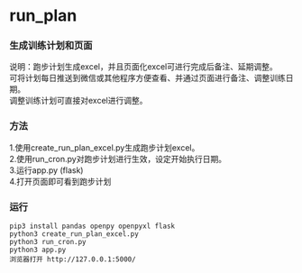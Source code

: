 # run_plan
### 生成训练计划和页面
说明：跑步计划生成excel，并且页面化excel可进行完成后备注、延期调整。  
可将计划每日推送到微信或其他程序方便查看、并通过页面进行备注、调整训练日期。  
调整训练计划可直接对excel进行调整。  
### 方法
1.使用create_run_plan_excel.py生成跑步计划excel。  
2.使用run_cron.py对跑步计划进行生效，设定开始执行日期。  
3.运行app.py (flask)  
4.打开页面即可看到跑步计划  
### 运行
```
pip3 install pandas openpy openpyxl flask
python3 create_run_plan_excel.py
python3 run_cron.py
python3 app.py
浏览器打开 http://127.0.0.1:5000/
```
